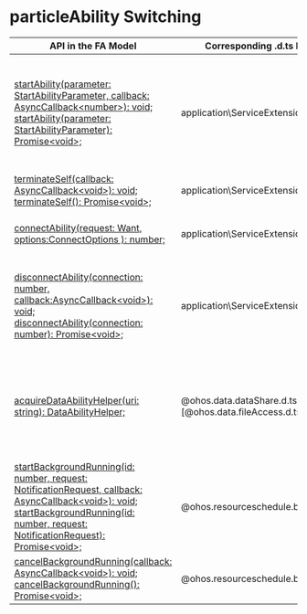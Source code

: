 # particleAbility Switching


  | API in the FA Model| Corresponding .d.ts File in the Stage Model| Corresponding API in the Stage Model| 
| -------- | -------- | -------- |
| [startAbility(parameter: StartAbilityParameter, callback: AsyncCallback&lt;number&gt;): void;](../reference/apis/js-apis-ability-particleAbility.md#particleabilitystartability)<br>[startAbility(parameter: StartAbilityParameter): Promise&lt;void&gt;;](../reference/apis/js-apis-ability-particleAbility.md#particleabilitystartability-1) | application\ServiceExtensionContext.d.ts | [startAbility(want: Want, callback: AsyncCallback&lt;void&gt;): void;](../reference/apis/js-apis-inner-application-serviceExtensionContext.md#serviceextensioncontextstartability)<br>[startAbility(want: Want, options: StartOptions, callback: AsyncCallback&lt;void&gt;): void;](../reference/apis/js-apis-inner-application-serviceExtensionContext.md#serviceextensioncontextstartability-2)<br>[startAbility(want: Want, options?: StartOptions): Promise&lt;void&gt;;](../reference/apis/js-apis-inner-application-serviceExtensionContext.md#serviceextensioncontextstartability-1)<br>[startServiceExtensionAbility(want: Want, callback: AsyncCallback&lt;void&gt;): void;](../reference/apis/js-apis-inner-application-serviceExtensionContext.md#serviceextensioncontextstartserviceextensionability)<br>[startServiceExtensionAbility(want: Want): Promise&lt;void&gt;;](../reference/apis/js-apis-inner-application-serviceExtensionContext.md#serviceextensioncontextstartserviceextensionability-1) |
| [terminateSelf(callback: AsyncCallback&lt;void&gt;): void;](../reference/apis/js-apis-ability-particleAbility.md#particleabilityterminateself)<br>[terminateSelf(): Promise&lt;void&gt;;](../reference/apis/js-apis-ability-particleAbility.md#particleabilityterminateself-1) | application\ServiceExtensionContext.d.ts | [terminateSelf(callback: AsyncCallback&lt;void&gt;): void;](../reference/apis/js-apis-inner-application-serviceExtensionContext.md#serviceextensioncontextterminateself)<br>[terminateSelf(): Promise&lt;void&gt;;](../reference/apis/js-apis-inner-application-serviceExtensionContext.md#serviceextensioncontextterminateself-1) |
| [connectAbility(request: Want, options:ConnectOptions ): number;](../reference/apis/js-apis-ability-particleAbility.md#particleabilityconnectability) | application\ServiceExtensionContext.d.ts | [connectAbility(want: Want, options: ConnectOptions): number;](../reference/apis/js-apis-inner-application-serviceExtensionContext.md#serviceextensioncontextconnectserviceextensionability)<br>[connectServiceExtensionAbility(want: Want, options: ConnectOptions): number;](../reference/apis/js-apis-inner-application-serviceExtensionContext.md#serviceextensioncontextconnectserviceextensionability) |
| [disconnectAbility(connection: number, callback:AsyncCallback&lt;void&gt;): void;](../reference/apis/js-apis-ability-particleAbility.md#particleabilitydisconnectability)<br>[disconnectAbility(connection: number): Promise&lt;void&gt;;](../reference/apis/js-apis-ability-particleAbility.md#particleabilitydisconnectability-1) | application\ServiceExtensionContext.d.ts | [disconnectAbility(connection: number, callback:AsyncCallback&lt;void&gt;): void; ](../reference/apis/js-apis-inner-application-serviceExtensionContext.md#serviceextensioncontextdisconnectserviceextensionability)<br>[disconnectAbility(connection: number): Promise&lt;void&gt;;](../reference/apis/js-apis-inner-application-serviceExtensionContext.md#serviceextensioncontextdisconnectserviceextensionability-1)<br>[disconnectServiceExtensionAbility(connection: number, callback: AsyncCallback&lt;void&gt;): void;](../reference/apis/js-apis-inner-application-serviceExtensionContext.md#serviceextensioncontextdisconnectserviceextensionability)<br>[disconnectServiceExtensionAbility(connection: number): Promise&lt;void&gt;;](../reference/apis/js-apis-inner-application-serviceExtensionContext.md#serviceextensioncontextdisconnectserviceextensionability-1) |
| [acquireDataAbilityHelper(uri: string): DataAbilityHelper;](../reference/apis/js-apis-ability-particleAbility.md#particleabilityacquiredataabilityhelper) | \@ohos.data.dataShare.d.ts<br>[\@ohos.data.fileAccess.d.ts | [createDataShareHelper(context: Context, uri: string, callback: AsyncCallback&lt;DataShareHelper&gt;): void;](../reference/apis/js-apis-data-dataShare.md#datasharecreatedatasharehelper)<br>[createDataShareHelper(context: Context, uri: string): Promise&lt;DataShareHelper&gt;;](../reference/apis/js-apis-data-dataShare.md#datasharecreatedatasharehelper-1)<br>[createFileAccessHelper(context: Context): FileAccessHelper;](../reference/apis/js-apis-fileAccess.md#fileaccesscreatefileaccesshelper-1)<br>[createFileAccessHelper(context: Context, wants: Array&lt;Want&gt;): FileAccessHelper;](../reference/apis/js-apis-fileAccess.md#fileaccesscreatefileaccesshelper) |
| [startBackgroundRunning(id: number, request: NotificationRequest, callback: AsyncCallback&lt;void&gt;): void;](../reference/apis/js-apis-ability-particleAbility.md#particleabilitystartbackgroundrunningdeprecated)<br>[startBackgroundRunning(id: number, request: NotificationRequest): Promise&lt;void&gt;;](../reference/apis/js-apis-ability-particleAbility.md#particleabilitystartbackgroundrunningdeprecated-1) | \@ohos.resourceschedule.backgroundTaskManager.d.ts | [startBackgroundRunning(context: Context, bgMode: BackgroundMode, wantAgent: WantAgent, callback: AsyncCallback): void;](../reference/apis/js-apis-resourceschedule-backgroundTaskManager.md#backgroundtaskmanagerstartbackgroundrunning)<br>[startBackgroundRunning(context: Context, bgMode: BackgroundMode, wantAgent: WantAgent): Promise&lt;void&gt;;](../reference/apis/js-apis-resourceschedule-backgroundTaskManager.md#backgroundtaskmanagerstartbackgroundrunning-1) |
| [cancelBackgroundRunning(callback: AsyncCallback&lt;void&gt;): void;](../reference/apis/js-apis-ability-particleAbility.md#particleabilitycancelbackgroundrunningdeprecated)<br>[cancelBackgroundRunning(): Promise&lt;void&gt;;](../reference/apis/js-apis-ability-particleAbility.md#particleabilitycancelbackgroundrunningdeprecated-1) | \@ohos.resourceschedule.backgroundTaskManager.d.ts | [stopBackgroundRunning(context: Context, callback: AsyncCallback): void;](../reference/apis/js-apis-resourceschedule-backgroundTaskManager.md#backgroundtaskmanagerstopbackgroundrunning)<br>[stopBackgroundRunning(context: Context): Promise&lt;void&gt;;](../reference/apis/js-apis-resourceschedule-backgroundTaskManager.md#backgroundtaskmanagerstopbackgroundrunning-1) |
